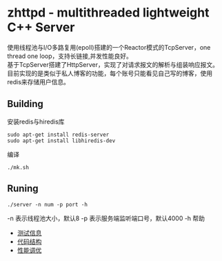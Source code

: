 # zhttpd - multithreaded lightweight C++ Server

使用线程池与I/O多路复用(epoll)搭建的一个Reactor模式的TcpServer，one thread one loop，支持长链接,并发性能良好。    
基于TcpServer搭建了HttpServer，实现了对请求报文的解析与组装响应报文。   
目前实现的是类似于私人博客的功能，每个账号只能看见自己写的博客，使用redis来存储用户信息。


##  Building
安装redis与hiredis库  
```
sudo apt-get install redis-server
sudo apt-get install libhiredis-dev
```     
编译
```
./mk.sh
```   

##  Runing
```
./server -n num -p port -h
```
-n  表示线程池大小，默认8
-p  表示服务端监听端口号，默认4000
-h  帮助

* [测试信息](https://github.com/zhgit-hub/zhttpd/blob/master/测试信息.md)    
* [代码结构](https://github.com/zhgit-hub/zhttpd/blob/master/代码结构.md)
* [性能调优](https://github.com/zhgit-hub/zhttpd/blob/master/性能调优.md)

